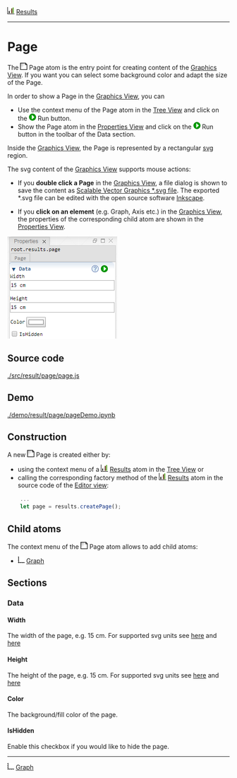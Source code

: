 ![](../../../../icons/results.png) [Results](../results.md)

----

# Page

The ![](../../../../icons/page.png) Page atom is the entry point for creating content of the [Graphics View](../../../views/graphicsView.md). If you want you can select some background color and adapt the size of the Page.

In order to show a Page in the [Graphics View](../../../views/graphicsView.md), you can
* Use the context menu of the Page atom in the [Tree View](../../../views/treeView.md) and click on the ![](../../../../icons/run.png) Run button. 
* Show the Page atom in the [Properties View](../../../views/propertiesView.md) and click on the ![](../../../../icons/run.png) Run button in the toolbar of the Data section. 

Inside the [Graphics View](../../../views/graphicsView.md), the Page is represented by a rectangular [svg](https://en.wikipedia.org/wiki/Scalable_Vector_Graphics) region. 

The svg content of the [Graphics View](../../../views/graphicsView.md) supports mouse actions:

* If you **double click a Page** in the [Graphics View](../../../views/graphicsView.md), a file dialog is shown to save the content as [Scalable Vector Graphics \*.svg file](https://en.wikipedia.org/wiki/Scalable_Vector_Graphics). The exported \*.svg file can be edited with the open source software [Inkscape](https://inkscape.org/).

* If you **click on an element** (e.g. Graph, Axis etc.) in the [Graphics View](../../../views/graphicsView.md), the properties of the corresponding child atom are shown in the [Properties View](../../../views/propertiesView.md).

![](../../../images/page.png)

## Source code

[./src/result/page/page.js](../../../../src/result/page/page.js)

## Demo

[./demo/result/page/pageDemo.ipynb](../../../../demo/result/page/pageDemo.ipynb)

## Construction
		
A new ![](../../../../icons/page.png) Page is created either by: 

* using the context menu of a ![](../../../../icons/results.png) [Results](../results.md) atom in the [Tree View](../../../views/treeView.md) or
* calling the corresponding factory method of the ![](../../../../icons/results.png) [Results](../results.md) atom in the source code of the [Editor view](../../../views/editorView.md):

```javascript
    ...
    let page = results.createPage();	     
```

## Child atoms

The context menu of the ![](../../../../icons/page.png) Page atom allows to add child atoms: 

* ![](../../../../icons/graph.png) [Graph](../graph/graph.md)

## Sections

### Data

#### Width

The width of the page, e.g. 15 cm. For supported svg units see [here](https://www.w3.org/TR/css3-values/#absolute-lengths) and [here](https://www.w3.org/TR/css3-values/#relative-lengths) 

#### Height

The height of the page, e.g. 15 cm. For supported svg units see [here](https://www.w3.org/TR/css3-values/#absolute-lengths) and [here](https://www.w3.org/TR/css3-values/#relative-lengths) 

#### Color

The background/fill color of the page.

#### IsHidden

Enable this checkbox if you would like to hide the page.

----

![](../../../../icons/graph.png) [Graph](../graph/graph.md)

